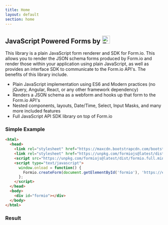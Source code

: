 ```yaml
---
title: Home
layout: default
section: home
---
```

<div class="jumbotron">
  <h2>JavaScript Powered Forms by <a href="https://form.io" target="_blank"><img height="25px;" style="display: inline;" alt="Form.io" src="https://help.form.io/assets/formio-logo.png"></a></h2>
  <p>This library is a plain JavaScript form renderer and SDK for Form.io. This allows you to render the JSON schema forms produced by Form.io and render those within your application using plain JavaScript, as well as provides an interface SDK to communicate to the Form.io API's. The benefits of this library include.</p>
  <p>
    <ul>
      <li>Plain JavaScript implementation using ES6 and Modern practices (no jQuery, Angular, React, or any other framework dependency)</li>
      <li>Renders a JSON schema as a webform and hooks up that form to the Form.io API's</li>
      <li>Nested components, layouts, Date/Time, Select, Input Masks, and many more included features</li>
      <li>Full JavaScript API SDK library on top of Form.io</li>
    </ul>
  </p>
</div>

### Simple Example
```html
<html>
  <head>
    <link rel="stylesheet" href="https://maxcdn.bootstrapcdn.com/bootstrap/3.3.7/css/bootstrap.min.css">
    <link rel="stylesheet" href="https://unpkg.com/formiojs@latest/dist/formio.full.min.css">
    <script src="https://unpkg.com/formiojs@latest/dist/formio.full.min.js"></script>
    <script type="text/javascript">
      window.onload = function() {
        Formio.createForm(document.getElementById('formio'), 'https://examples.form.io/example');
      };
    </script>
  </head>
  <body>
    <div id="formio"></div>
  </body>
</html>
```

### Result
<div class="well">
<div id="formio"></formio>
<script type="text/javascript">
  window.onload = function() {
    Formio.createForm(document.getElementById('formio'), 'https://yovlkwmqqoabchc.test-form.io/number', {i18n: {lng: 'fr', resources: {}}}).then(function(formio) {
      formio.submission = { data: {number: 100.33}};
      formio.events.onAny(console.log);
    });
  };
</script>
</div>
